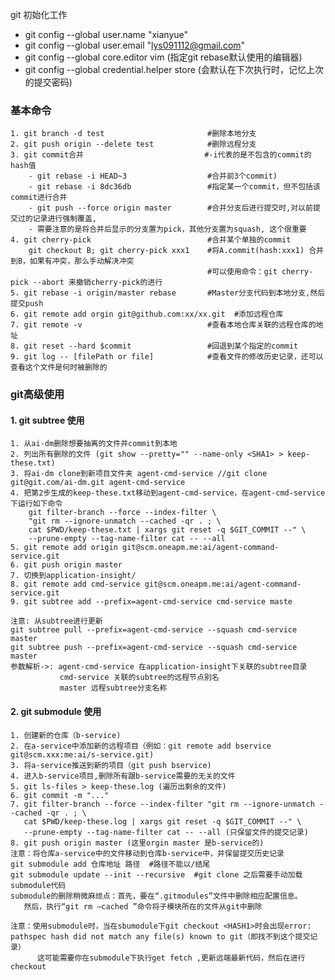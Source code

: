 

git 初始化工作
* git config --global user.name "xianyue"
* git config --global user.email "lys091112@gmail.com"
* git config --global core.editor vim  (指定git rebase默认使用的编辑器)
* git config --global credential.helper store (会默认在下次执行时，记忆上次的提交密码)

### 基本命令
   
    1. git branch -d test                       #删除本地分支 
    2. git push origin --delete test            #删除远程分支
    3. git commit合并                           #-i代表的是不包含的commit的hash值
        - git rebase -i HEAD~3                  #合并前3个commit)
        - git rebase -i 8dc36db                 #指定某一个commit，但不包括该commit进行合并
        - git push --force origin master        #合并分支后进行提交时,对以前提交过的记录进行强制覆盖,
        - 需要注意的是将合并后显示的分支置为pick，其他分支置为squash, 这个很重要
    4. git cherry-pick                          #合并某个单独的commit
        git checkout B; git cherry-pick xxx1    #将A.commit(hash:xxx1) 合并到B，如果有冲突，那么手动解决冲突
                                                #可以使用命令：git cherry-pick --abort 来撤销cherry-pick的进行
    5. git rebase -i origin/master rebase       #Master分支代码到本地分支,然后提交push
    6. git remote add orgin git@github.com:xx/xx.git  #添加远程仓库
    7. git remote -v                            #查看本地仓库关联的远程仓库的地址
    8. git reset --hard $commit                 #回退到某个指定的commit
    9. git log -- [filePath or file]            #查看文件的修改历史记录，还可以查看这个文件是何时被删除的


### git高级使用
#### 1. git subtree 使用

    1. 从ai-dm删除想要抽离的文件并commit到本地
    2. 列出所有删除的文件 (git show --pretty="" --name-only <SHA1> > keep-these.txt)
    3. 将ai-dm clone到新项目文件夹 agent-cmd-service //git clone git@git.com/ai-dm.git agent-cmd-service
    4. 把第2步生成的keep-these.txt移动到agent-cmd-service，在agent-cmd-service下运行如下命令
        git filter-branch --force --index-filter \
        "git rm --ignore-unmatch --cached -qr . ; \
        cat $PWD/keep-these.txt | xargs git reset -q $GIT_COMMIT --" \
        --prune-empty --tag-name-filter cat -- --all
    5. git remote add origin git@scm.oneapm.me:ai/agent-command-service.git
    6. git push origin master
    7. 切换到application-insight/
    8. git remote add cmd-service git@scm.oneapm.me:ai/agent-command-service.git
    9. git subtree add --prefix=agent-cmd-service cmd-service maste

    注意: 从subtree进行更新
    git subtree pull --prefix=agent-cmd-service --squash cmd-service master
    git subtree push --prefix=agent-cmd-service --squash cmd-service master
    参数解析->: agent-cmd-service 在application-insight下关联的subtree目录
               cmd-service 关联的subtree的远程节点别名
               master 远程subtree分支名称

#### 2. git submodule 使用

    1. 创建新的仓库（b-service)
    2. 在a-service中添加新的远程项目（例如：git remote add bservice git@scm.xxx:me:ai/s-service.git) 
    3. 将a-service推送到新的项目（git push bservice)
    4. 进入b-service项目,删除所有跟b-service需要的无关的文件
    5. git ls-files > keep-these.log (遍历出剩余的文件)
    6. git commit -m "..."
    7. git filter-branch --force --index-filter "git rm --ignore-unmatch --cached -qr . ; \
       cat $PWD/keep-these.log | xargs git reset -q $GIT_COMMIT --" \
       --prune-empty --tag-name-filter cat -- --all (只保留文件的提交记录)
    8. git push origin master (这里orgin master 是b-service的)
    注意：将仓库a-service中的文件移动到仓库b-service中，并保留提交历史记录
    git submodule add 仓库地址 路径  #路径不能以/结尾
    git submodule update --init --recursive  #git clone 之后需要手动加载submodule代码
    submodule的删除稍微麻烦点：首先，要在“.gitmodules”文件中删除相应配置信息。
       然后，执行“git rm –cached ”命令将子模块所在的文件从git中删除

    注意：使用submodule时，当在sbumodule下git checkout <HASH1>时会出现error: pathspec hash did not match any file(s) known to git（即找不到这个提交记录）
          这可能需要你在submodule下执行get fetch ,更新远端最新代码，然后在进行checkout
